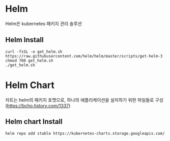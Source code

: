 # Helm
Helm은 kubernetes 패키지 관리 솔루션

## Helm Install
    curl -fsSL -o get_helm.sh https://raw.githubusercontent.com/helm/helm/master/scripts/get-helm-3
    chmod 700 get_helm.sh
    ./get_helm.sh

# Helm Chart
차트는 helm의 패키지 포맷으로, 하나의 애플리케이션을 설치하기 위한 파일들로 구성(https://bcho.tistory.com/1337)

## Helm chart Install
    helm repo add stable https://kubernetes-charts.storage.googleapis.com/

